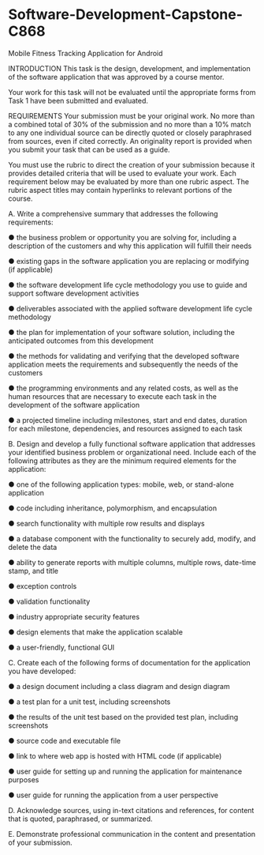 # Software-Development-Capstone-C868


Mobile Fitness Tracking Application for Android


INTRODUCTION
This task is the design, development, and implementation of the software application that was approved by a course mentor.



Your work for this task will not be evaluated until the appropriate forms from Task 1 have been submitted and evaluated.

REQUIREMENTS
Your submission must be your original work. No more than a combined total of 30% of the submission and no more than a 10% match to any one individual source can be directly quoted or closely paraphrased from sources, even if cited correctly. An originality report is provided when you submit your task that can be used as a guide.
 
You must use the rubric to direct the creation of your submission because it provides detailed criteria that will be used to evaluate your work. Each requirement below may be evaluated by more than one rubric aspect. The rubric aspect titles may contain hyperlinks to relevant portions of the course.


A.  Write a comprehensive summary that addresses the following requirements:

●  the business problem or opportunity you are solving for, including a description of the customers and why this application will fulfill their needs

●  existing gaps in the software application you are replacing or modifying (if applicable)

●  the software development life cycle methodology you use to guide and support software development activities

●  deliverables associated with the applied software development life cycle methodology

●  the plan for implementation of your software solution, including the anticipated outcomes from this development

●  the methods for validating and verifying that the developed software application meets the requirements and subsequently the needs of the customers

●  the programming environments and any related costs, as well as the human resources that are necessary to execute each task in the development of the software application

●  a projected timeline including milestones, start and end dates, duration for each milestone, dependencies, and resources assigned to each task
 

B.  Design and develop a fully functional software application that addresses your identified business problem or organizational need. Include each  of the following attributes as they are the minimum required elements  for the application:

●  one of the following application types: mobile, web, or stand-alone application

●  code including inheritance, polymorphism, and encapsulation

●  search functionality with multiple row results and displays

●  a database component with the functionality to securely add, modify, and delete the data

●  ability to generate reports with multiple columns, multiple rows, date-time stamp, and title

●  exception controls

●  validation functionality

●  industry appropriate security features

●  design elements that make the application scalable

●  a user-friendly, functional GUI
 

C.  Create each  of the following forms of documentation for the application you have developed:

●  a design document including a class diagram and design diagram

●  a test plan for a unit test, including screenshots

●  the results of the unit test based on the provided test plan, including screenshots

●  source code and executable file

●  link to where web app is hosted with HTML code (if applicable)

●  user guide for setting up and running the application for maintenance purposes

●  user guide for running the application from a user perspective
 

D.  Acknowledge sources, using in-text citations and references, for content that is quoted, paraphrased, or summarized.


E.  Demonstrate professional communication in the content and presentation of your submission.

